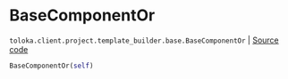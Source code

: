 # BaseComponentOr
`toloka.client.project.template_builder.base.BaseComponentOr` | [Source code](https://github.com/Toloka/toloka-kit/blob/v0.1.24/src/client/project/template_builder/base.py#L138)

```python
BaseComponentOr(self)
```

